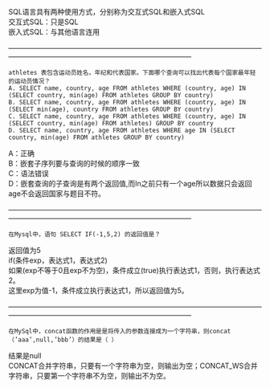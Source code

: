 SQL语言具有两种使用方式，分别称为交互式SQL和嵌入式SQL  
交互式SQL：只是SQL  
嵌入式SQL：与其他语言连用

——————————————————————————————————————————————————————————————
```
athletes 表包含运动员姓名，年纪和代表国家。下面哪个查询可以找出代表每个国家最年轻的运动员情况？  
A. SELECT name, country, age FROM athletes WHERE (country, age) IN (SELECT country, min(age) FROM athletes GROUP BY country)  
B. SELECT name, country, age FROM athletes WHERE (country, age) IN (SELECT min(age), country FROM athletes GROUP BY country)  
C. SELECT name, country, age FROM athletes WHERE (country, age) IN (SELECT country, min(age) FROM athletes) GROUP BY country  
D. SELECT name, country, age FROM athletes WHERE age IN (SELECT country, min(age) FROM athletes GROUP BY country)
```

A：正确  
B：嵌套子序列要与查询的时候的顺序一致  
C：语法错误  
D：嵌套查询的子查询是有两个返回值,而In之前只有一个age所以数据只会返回age不会返回国家与题目不符。  

——————————————————————————————————————————————————————————————
```
在Mysql中，语句 SELECT IF(-1,5,2) 的返回值是？
```
返回值为5  
if(条件exp，表达式1，表达式2)  
如果(exp不等于0且exp不为空)，条件成立(true)执行表达式1，否则，执行表达式2。  
这里exp为值-1，条件成立执行表达式1，所以返回值为5。

——————————————————————————————————————————————————————————————
```
在MySql中，concat函数的作用是是将传入的参数连接成为一个字符串，则concat（’aaa’,null,’bbb’）的结果是（ ）
```
结果是null  
CONCAT合并字符串，只要有一个字符串为空，则输出为空；CONCAT_WS合并字符串，只要第一个字符串不为空，则输出不为空。
